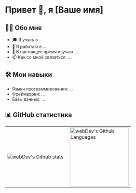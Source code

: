 # Привет 👋, я [Ваше имя]

## 🙋‍♂️ Обо мне

- 🎓 Я учусь в ...
- 💼 Я работаю в ...
- 🌱 В настоящее время изучаю ...
- 📫 Как со мной связаться: ...

## 🛠️ Мои навыки

- Языки программирования: ...
- Фреймворки: ...
- Базы данных: ...

## 📊 GitHub статистика
<table>
  <tr>
    <td>
      <img align="left" src="http://github-readme-streak-stats.herokuapp.com?user=nikitaOrlov07&theme=dark&background=000000" alt="webDev's Github stats" />
    </td>
    <td>
      <img height="195px" align="right" alt="webDev's Github Languages" src="https://github-readme-stats-sigma-five.vercel.app/api/top-langs/?username=nikitaOrlov07&layout=compact&theme=vision-friendly-dark" />
    </td>
  </tr>
</table>
